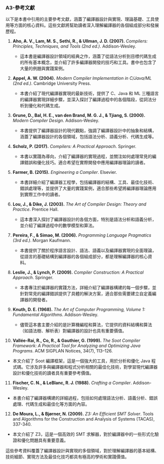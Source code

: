 ### A3-參考文獻

以下是本書中引用的主要參考文獻，涵蓋了編譯器設計與實現、理論基礎、工具使用等方面的核心資料。這些文獻將幫助讀者深入理解編譯器的各個組成部分和發展歷程。

1. **Aho, A. V., Lam, M. S., Sethi, R., & Ullman, J. D. (2007).** *Compilers: Principles, Techniques, and Tools (2nd ed.)*. Addison-Wesley.
   - 這本書是編譯器設計領域的經典之作，涵蓋了從語法分析到目標代碼生成的所有基本概念，並介紹了許多編譯器開發的技巧和工具。書中也包含了大量的例題與實踐案例。

2. **Appel, A. W. (2004).** *Modern Compiler Implementation in C/Java/ML (2nd ed.)*. Cambridge University Press.
   - 本書介紹了現代編譯器實現的最新技術，提供了 C、Java 和 ML 三種語言的編譯器實現詳細步驟，並深入探討了編譯過程中的各個階段，從詞法分析到優化和代碼生成。

3. **Grune, D., Bal, H. E., van den Brand, M. G. J., & Tjiang, S. (2000).** *Modern Compiler Design*. Addison-Wesley.
   - 本書提供了編譯器設計的現代觀點，強調了編譯器設計中的抽象和結構，涵蓋了編譯器設計的各個領域，包括語法分析、語義分析、代碼生成等。

4. **Scholz, P. (2017).** *Compilers: A Practical Approach*. Springer.
   - 本書以實踐為導向，介紹了編譯器的實現過程，並關注如何處理常見的編譯錯誤和優化技巧。適合希望在實際開發中應用編譯器理論的讀者。

5. **Farmer, B. (2015).** *Engineering a Compiler*. Elsevier.
   - 本書詳細介紹了編譯器工程學，包括編譯器的結構、工具、最佳化技術、錯誤處理等，並提供了大量的實踐案例，適合那些希望將編譯器理論應用到實際工作中的讀者。

6. **Lou, J., & Dike, J. (2003).** *The Art of Compiler Design: Theory and Practice*. Prentice Hall.
   - 這本書深入探討了編譯器設計的各個方面，特別是語法分析和語義分析，並介紹了編譯過程中的數學模型和算法。

7. **Pereira, F., & Simao, M. (2006).** *Programming Language Pragmatics (3rd ed.)*. Morgan Kaufmann.
   - 本書提供了關於程序語言設計、語法、語義以及編譯器實現的全面理論，從語言的基礎結構到編譯器的各個組成部分，都是理解編譯器的核心資料。

8. **Leslie, J., & Lynch, P. (2009).** *Compiler Construction: A Practical Approach*. Springer.
   - 本書專注於編譯器的實踐方法，詳細介紹了編譯器構建的每一個步驟，並針對常見的編譯錯誤提供了具體的解決方案，適合那些需要建立自定義編譯器的開發者。

9. **Knuth, D. E. (1968).** *The Art of Computer Programming, Volume 1: Fundamental Algorithms*. Addison-Wesley.
   - 儘管這本書主要介紹的是計算機編程和算法，它提供的資料結構和算法（如語法樹、解析表）對編譯器的設計也具有重要價值。

10. **Vallée-Rai, R., Co, R., & Gauthier, G. (1999).** *The Soot Compiler Framework: A Practical Tool for Analyzing and Optimizing Java Programs*. ACM SIGPLAN Notices, 34(7), 113–126.
   - 本文介紹了 Soot 編譯框架，這是一個強大的工具，用於分析和優化 Java 程式碼。它涉及許多與編譯器和程式分析相關的最佳化技術，對學習現代編譯器設計和優化技術的讀者具有重要參考價值。

11. **Fischer, C. N., & LeBlanc, R. J. (1988).** *Crafting a Compiler*. Addison-Wesley.
   - 本書介紹了編譯器構建的詳細過程，包括如何處理語法分析、語義分析、錯誤處理、代碼生成和最佳化等方面的內容。

12. **De Moura, L., & Bjørner, N. (2009).** *Z3: An Efficient SMT Solver*. Tools and Algorithms for the Construction and Analysis of Systems (TACAS), 337-340.
   - 本文介紹了 Z3，這是一個高效的 SMT 求解器，對於編譯器中的一些形式化驗證和優化問題具有重要意義。

這些參考資料覆蓋了編譯器設計與實現的多個領域，對於理解編譯器的基本結構、技術細節、實現方法及最佳化技巧都具有極高的學術和實踐價值。